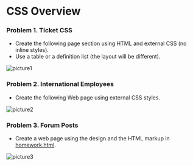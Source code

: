 CSS Overview
============

### Problem 1. Ticket CSS
*	Create the following page section using HTML and external CSS (no inline styles).
*	Use a table or a definition list (the layout will be different).

![picture1](http://denislav.com/github-images/CSS_Homework_01.png)

### Problem 2. International Employees
*	Create the following Web page using external CSS styles.

![picture2](http://denislav.com/github-images/CSS_Homework_02.png)

### Problem 3. Forum Posts
*	Create a web page using the design and the HTML markup in [homework.html](http://denislav.com/github-images/homework.html).

![picture3](http://denislav.com/github-images/CSS_Homework_03.png)